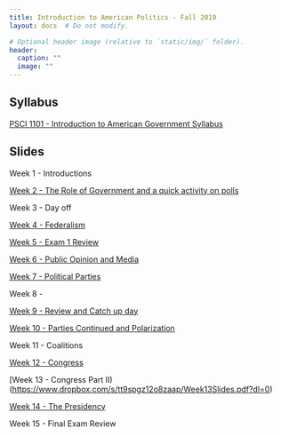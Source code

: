 ```yaml
---
title: Introduction to American Politics - Fall 2019
layout: docs  # Do not modify.

# Optional header image (relative to `static/img/` folder).
header:
  caption: ""
  image: ""
---
```


## Syllabus
[PSCI 1101 - Introduction to American Government Syllabus](https://www.dropbox.com/s/hb4zih5ziza51jf/Fall%2C%202019%20PSCI%201101-%20Reciation%20Syllabus%20111.pdf?dl=0)

## Slides

Week 1 - Introductions

[Week 2 - The Role of Government and a quick activity on polls](https://www.dropbox.com/s/ox7i89u6pkvy0oj/Week%202%20Slides.pdf?dl=0)

Week 3 - Day off

[Week 4 - Federalism](https://www.dropbox.com/s/bzp8zwaf832cxo1/Week%204%20Slides.pdf?dl=0)

[Week 5 - Exam 1 Review](https://www.dropbox.com/s/6h556pz0urhigz0/Exam%201%20Jeopardy.pptx?dl=0)

[Week 6 - Public Opinion and Media](https://www.dropbox.com/s/7en3301ejdfjear/Week%206%20Slides.pdf?dl=0)

[Week 7 - Political Parties](https://www.dropbox.com/s/fqcrdy88koks8it/Week%207%20Slides.pptx?dl=0)

Week 8 - 

[Week 9 - Review and Catch up day](https://www.dropbox.com/s/ondzh8uz1grkjp0/Week%209%20Slides.pdf?dl=0)

[Week 10 - Parties Continued and Polarization](https://www.dropbox.com/s/ondzh8uz1grkjp0/Week%209%20Slides.pdf?dl=0)

Week 11 - Coalitions

[Week 12 - Congress](https://www.dropbox.com/s/m021n4umoalqm39/Week12Slides.pdf?dl=0)

[Week 13 - Congress Part II)(https://www.dropbox.com/s/tt9spgz12o8zaap/Week13Slides.pdf?dl=0)

[Week 14 - The Presidency](https://www.dropbox.com/s/ixowquon25xvv17/Week13Slides.pdf?dl=0)

Week 15 - Final Exam Review
